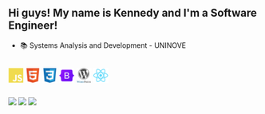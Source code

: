 ## Hi guys! My name is Kennedy and I'm a Software Engineer!

- 📚 Systems Analysis and Development - UNINOVE


<div style="display: inline_block"><br>
    <img align="center" alt="Js" height="30" width="30" src="https://raw.githubusercontent.com/devicons/devicon/master/icons/javascript/javascript-plain.svg">
    <img align="center" alt="Ts" height="30" width="30" src="https://raw.githubusercontent.com/devicons/devicon/master/icons/html5/html5-original.svg">
    <img align="center" alt="HTML5" height="30" width="30" src="https://raw.githubusercontent.com/devicons/devicon/master/icons/css3/css3-original.svg">
    <img align="center" alt="CSS3" height="30" width="30" src="https://raw.githubusercontent.com/devicons/devicon/master/icons/bootstrap/bootstrap-original.svg">
    <img align="center" alt="Bootstrap" height="30" width="30" src="https://raw.githubusercontent.com/devicons/devicon/master/icons/wordpress/wordpress-original.svg">
    <img align="center" alt="React" height="30" width="30" src="https://raw.githubusercontent.com/devicons/devicon/master/icons/react/react-original.svg">
  
  ##
 
<div> 
  <a href="https://instagram.com/kennedy.sfc" target="_blank"><img src="https://img.shields.io/badge/-Instagram-%23E4405F?style=for-the-badge&logo=instagram&logoColor=white" target="_blank"></a>
  <a href = "mailto:kennedy.aurora.dev@gmail.com"><img src="https://img.shields.io/badge/-Gmail-%23333?style=for-the-badge&logo=gmail&logoColor=white" target="_blank"></a>
  <a href="https://www.linkedin.com/in/kennedy-a-4906051b8" target="_blank"><img src="https://img.shields.io/badge/-LinkedIn-%230077B5?style=for-the-badge&logo=linkedin&logoColor=white" target="_blank"></a> 
  
</div>
